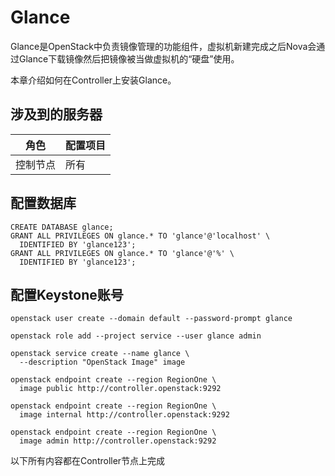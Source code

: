 # Glance
Glance是OpenStack中负责镜像管理的功能组件，虚拟机新建完成之后Nova会通过Glance下载镜像然后把镜像被当做虚拟机的“硬盘”使用。

本章介绍如何在Controller上安装Glance。
## 涉及到的服务器
角色 |配置项目
---|---
控制节点|所有

## 配置数据库
```
CREATE DATABASE glance;
GRANT ALL PRIVILEGES ON glance.* TO 'glance'@'localhost' \
  IDENTIFIED BY 'glance123';
GRANT ALL PRIVILEGES ON glance.* TO 'glance'@'%' \
  IDENTIFIED BY 'glance123';
```
## 配置Keystone账号
```
openstack user create --domain default --password-prompt glance

openstack role add --project service --user glance admin

openstack service create --name glance \
  --description "OpenStack Image" image
  
openstack endpoint create --region RegionOne \
  image public http://controller.openstack:9292
  
openstack endpoint create --region RegionOne \
  image internal http://controller.openstack:9292
  
openstack endpoint create --region RegionOne \
  image admin http://controller.openstack:9292
```
以下所有内容都在Controller节点上完成
